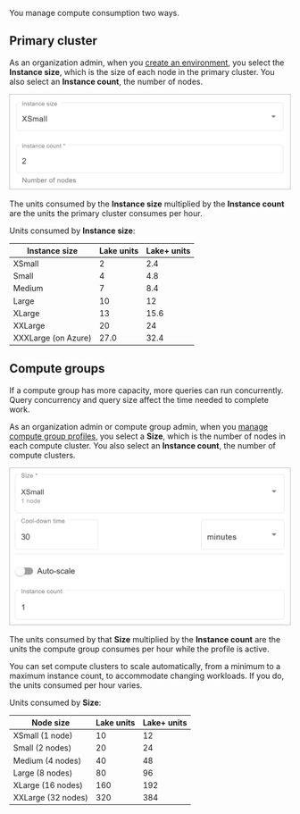 
You manage compute consumption two ways.

## Primary cluster


As an organization admin, when you [create an environment](gpb1689789991266.md), you select the **Instance size**, which is the size of each node in the primary cluster. You also select an **Instance count**, the number of nodes.

![Primary cluster instance size and instance count](Images/tno1689789992902.png)

The units consumed by the **Instance size** multiplied by the **Instance count** are the units the primary cluster consumes per hour.

Units consumed by **Instance size**:

|Instance size|Lake units|Lake+ units|
|-------------|----------|-----------|
|XSmall|2|2.4|
|Small|4|4.8|
|Medium|7|8.4|
|Large|10|12|
|XLarge|13|15.6|
|XXLarge|20|24|
|XXXLarge (on Azure)|27.0|32.4|


## Compute groups


If a compute group has more capacity, more queries can run concurrently. Query concurrency and query size affect the time needed to complete work.

As an organization admin or compute group admin, when you [manage compute group profiles](uxw1689789992408.md), you select a **Size**, which is the number of nodes in each compute cluster. You also select an **Instance count**, the number of compute clusters.

![Profile size and instance count](Images/cru1689789992914.png)

The units consumed by that **Size** multiplied by the **Instance count** are the units the compute group consumes per hour while the profile is active.

You can set compute clusters to scale automatically, from a minimum to a maximum instance count, to accommodate changing workloads. If you do, the units consumed per hour varies.

Units consumed by **Size**:

|Node size|Lake units|Lake+ units|
|---------|----------|-----------|
|XSmall (1 node)|10|12|
|Small (2 nodes)|20|24|
|Medium (4 nodes)|40|48|
|Large (8 nodes)|80|96|
|XLarge (16 nodes)|160|192|
|XXLarge (32 nodes)|320|384|


